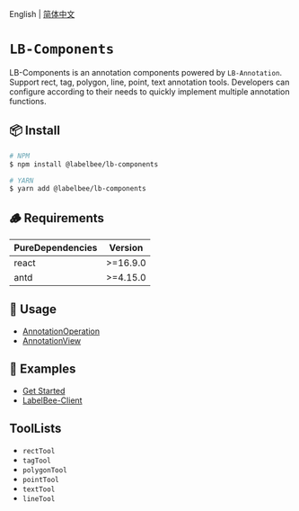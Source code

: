 English | [简体中文](./README.md)

# `LB-Components`

LB-Components is an annotation components powered by `LB-Annotation`. Support rect, tag, polygon, line, point, text annotation tools. Developers can configure according to their needs to quickly implement multiple annotation functions.

## 📦 Install

```bash
# NPM
$ npm install @labelbee/lb-components

# YARN
$ yarn add @labelbee/lb-components
```

## 🪵 Requirements

| PureDependencies | Version  |
| ---------------- | -------- |
| react            | >=16.9.0 |
| antd             | >=4.15.0 |

## 🔨 Usage

- [AnnotationOperation](./docs/annotation_en-US.md)
- [AnnotationView](./docs/annotationView_en-US.md)

## 🔗 Examples

- [Get Started](../lb-demo/README.md)
- [LabelBee-Client](https://github.com/open-mmlab/labelbee-client)

## ToolLists

- `rectTool`
- `tagTool` 
- `polygonTool`
- `pointTool`
- `textTool`
- `lineTool`

